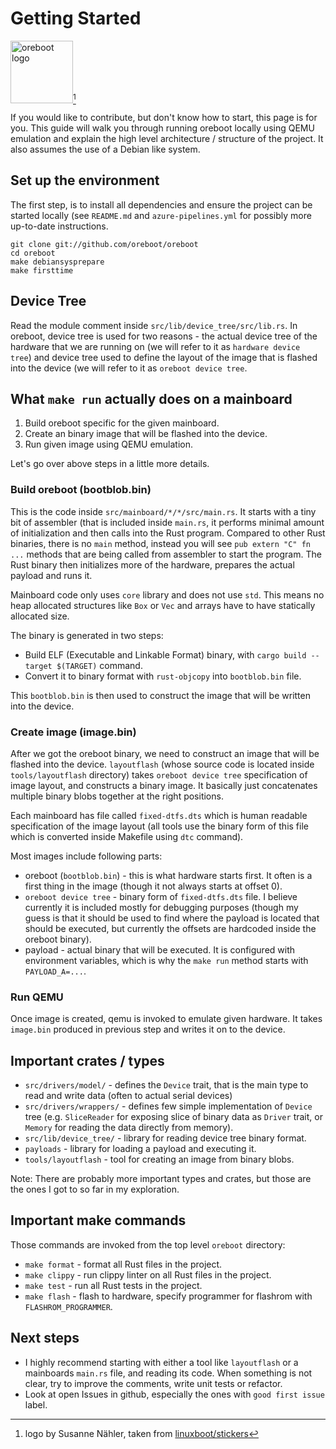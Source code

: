 # Getting Started

<img alt="oreboot logo" src="img/logo-full.png" height="100px" />[^1]

If you would like to contribute, but don't know how to start, this page is for
you. This guide will walk you through running oreboot locally using QEMU
emulation and explain the high level architecture / structure of the project.
It also assumes the use of a Debian like system.

## Set up the environment

The first step, is to install all dependencies and ensure the project can be
started locally (see `README.md` and `azure-pipelines.yml` for possibly more
up-to-date instructions.

```shell
git clone git://github.com/oreboot/oreboot
cd oreboot
make debiansysprepare
make firsttime
```

## Device Tree

Read the module comment inside `src/lib/device_tree/src/lib.rs`. In oreboot,
device tree is used for two reasons - the actual device tree of the hardware
that we are running on (we will refer to it as `hardware device tree`) and
device tree used to define the layout of the image that is flashed into the device
(we will refer to it as `oreboot device tree`.

## What `make run` actually does on a mainboard

1. Build oreboot specific for the given mainboard.
2. Create an binary image that will be flashed into the device.
3. Run given image using QEMU emulation.

Let's go over above steps in a little more details.

### Build oreboot (bootblob.bin)

This is the code inside `src/mainboard/*/*/src/main.rs`. It starts with a tiny
bit of assembler (that is included inside `main.rs`, it performs minimal
amount of initialization and then calls into the Rust program. Compared to
other Rust binaries, there is no `main` method, instead you will see `pub extern "C" fn ...` methods that are being called from assembler to start the
program. The Rust binary then initializes more of the hardware, prepares the
actual payload and runs it.

Mainboard code only uses `core` library and does not use `std`. This means no
heap allocated structures like `Box` or `Vec` and arrays have to have
statically allocated size.

The binary is generated in two steps:

- Build ELF (Executable and Linkable Format) binary, with
  `cargo build --target $(TARGET)` command.
- Convert it to binary format with `rust-objcopy` into `bootblob.bin` file.

This `bootblob.bin` is then used to construct the image that will be written
into the device.

### Create image (image.bin)

After we got the oreboot binary, we need to construct an image that will be
flashed into the device. `layoutflash` (whose source code is located inside
`tools/layoutflash` directory) takes `oreboot device tree` specification of
image layout, and constructs a binary image. It basically just concatenates
multiple binary blobs together at the right positions.

Each mainboard has file called `fixed-dtfs.dts` which is human readable
specification of the image layout (all tools use the binary form of this file
which is converted inside Makefile using `dtc` command).

Most images include following parts:

- oreboot (`bootblob.bin`) - this is what hardware starts first. It often is a
  first thing in the image (though it not always starts at offset 0).
- `oreboot device tree` - binary form of `fixed-dtfs.dts` file. I believe
  currently it is included mostly for debugging purposes (though my guess is
  that it should be used to find where the payload is located that should be
  executed, but currently the offsets are hardcoded inside the oreboot binary).
- payload - actual binary that will be executed. It is configured with
  environment variables, which is why the `make run` method starts with
  `PAYLOAD_A=...`.

### Run QEMU

Once image is created, qemu is invoked to emulate given hardware. It takes
`image.bin` produced in previous step and writes it on to the device.

## Important crates / types

- `src/drivers/model/` - defines the `Device` trait, that is the main
  type to read and write data (often to actual serial devices)
- `src/drivers/wrappers/` - defines few simple implementation of
  `Device` tree (e.g. `SliceReader` for exposing slice of binary data as
  `Driver` trait, or `Memory` for reading the data directly from memory).
- `src/lib/device_tree/` - library for reading device tree binary format.
- `payloads` - library for loading a payload and executing it.
- `tools/layoutflash` - tool for creating an image from binary blobs.

Note: There are probably more important types and crates, but those are the
ones I got to so far in my exploration.

## Important make commands

Those commands are invoked from the top level `oreboot` directory:

- `make format` - format all Rust files in the project.
- `make clippy` - run clippy linter on all Rust files in the project.
- `make test` - run all Rust tests in the project.
- `make flash` - flash to hardware, specify programmer for flashrom with
  `FLASHROM_PROGRAMMER`.

## Next steps

- I highly recommend starting with either a tool like `layoutflash` or a
  mainboards `main.rs` file, and reading its code. When something is not clear,
  try to improve the comments, write unit tests or refactor.
- Look at open Issues in github, especially the ones with `good first issue`
  label.

[^1]: logo by Susanne Nähler, taken from [linuxboot/stickers](https://github.com/linuxboot/stickers#oreboot)
